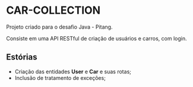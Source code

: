 # CAR-COLLECTION
Projeto criado para o desafio Java - Pitang.

Consiste em uma API RESTful de criação de usuários e carros, com login.

## Estórias

* Criação das entidades **User** e **Car** e suas rotas;
* Inclusão de tratamento de exceções;